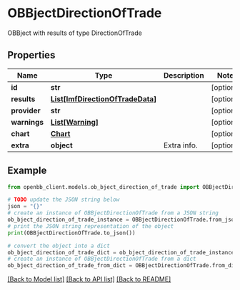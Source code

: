# OBBjectDirectionOfTrade

OBBject with results of type DirectionOfTrade

## Properties

Name | Type | Description | Notes
------------ | ------------- | ------------- | -------------
**id** | **str** |  | [optional] 
**results** | [**List[ImfDirectionOfTradeData]**](ImfDirectionOfTradeData.md) |  | [optional] 
**provider** | **str** |  | [optional] 
**warnings** | [**List[Warning]**](Warning.md) |  | [optional] 
**chart** | [**Chart**](Chart.md) |  | [optional] 
**extra** | **object** | Extra info. | [optional] 

## Example

```python
from openbb_client.models.ob_bject_direction_of_trade import OBBjectDirectionOfTrade

# TODO update the JSON string below
json = "{}"
# create an instance of OBBjectDirectionOfTrade from a JSON string
ob_bject_direction_of_trade_instance = OBBjectDirectionOfTrade.from_json(json)
# print the JSON string representation of the object
print(OBBjectDirectionOfTrade.to_json())

# convert the object into a dict
ob_bject_direction_of_trade_dict = ob_bject_direction_of_trade_instance.to_dict()
# create an instance of OBBjectDirectionOfTrade from a dict
ob_bject_direction_of_trade_from_dict = OBBjectDirectionOfTrade.from_dict(ob_bject_direction_of_trade_dict)
```
[[Back to Model list]](../README.md#documentation-for-models) [[Back to API list]](../README.md#documentation-for-api-endpoints) [[Back to README]](../README.md)



